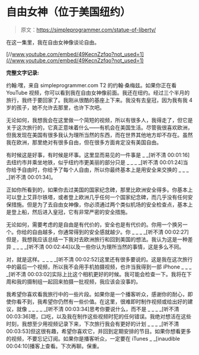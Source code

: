 # 自由女神（位于美国纽约）

> 原文：<https://simpleprogrammer.com/statue-of-liberty/>

在这一集里，我在自由女神像谈论自由。

[//www.youtube.com/embed/49KecnZzfqo?not_used=1](//www.youtube.com/embed/49KecnZzfqo?not_used=1)

**完整文字记录:**

约翰:嘿，来自 simpleprogrammer.com T2 的约翰·桑梅兹。如果你正在看 YouTube 视频，你可以看到我在自由女神像前面。我还在纽约。经过三个半月的旅行，我终于要回家了。我刚从很酷的基座上下来。我没有去皇冠，因为我有我 4 岁的孩子，她不允许去那里，也许下次吧。

无论如何，我想我会在这里做一个简短的视频，所以有很多人，我得走了，但它是关于这次旅行的，它真正意味着什么——有机会在美国生活。尽管我很喜欢欧洲，但我发现在美国有很多我认为理所当然的东西，而在世界其他地方却不存在。虽然我在欧洲，那里绝对有很多自由，但在很多方面肯定没有美国自由。

有时候这是好事，有时候是坏事。这里显而易见的一件事是 _ _[听不清 00:01:16]去纽约市并乘坐地铁，似乎纽约市更美丽的部分只是 _ _ _ _[听不清 00:01:24]当你给予自由时，你给予了每个人自由，所以你最终基本上是用安全来交换的 _ _ _ _[听不清 00:01:34]。

正如你所看到的，如果你去过美国的国家纪念碑，那里比欧洲安全得多。你基本上可以登上艾菲尔铁塔，或者登上欧洲几乎任何一个国家纪念碑，而几乎没有任何安保措施。但是为了去自由女神像，你必须通过两个类似机场的安全检查点，基本上是登上船，然后进入皇冠，它有非常严密的安全措施。

无论如何，需要考虑的是自由是有代价的，安全也是有代价的。你用一个换另一个。你给的自由越多，你通常得到的安全感就越少。你 _ _ _ _[听不清 00:02:27]但是，我想我应该总结一下我对去欧洲旅行和回到美国的想法。我认为这是一种差异 _ _ _ _[听不清 00:02:44]以及一些你认为理所当然的事情，这是多么不同。

对，就是这样。_ _ _ _[听不清 00:02:52]这里还有很多要说的。这是我在这次旅行中的最后一个视频，所以我不会用手机拍摄视频，也许当我得到一部 iPhone _ _ _ _[听不清 00:03:02]实际上比这个相机更好的时候。我可能会检查一下。我将在下周和我的摄制组一起回来拍摄一批视频，我应该会没事的。

我希望你喜欢看我旅行中的一些片段。如果你是一个播客听众，感谢你的耐心，即使你看不到，我希望你仍然有一些价值。在这里，很难即时制作视频或给出好的建议，就像 _ _ _ _ _[听不清 00:03:34]思考你要说什么，而不是 _ _ _ _[听不清 00:03:36]嗯，口吃，以及我在制作这些视频时犯的任何错误。我绝对想活在这些时刻，我想至少用视频记录下来，下次旅行我会有更好的计划 _ _ _ _[听不清 00:03:53]但这很有趣，希望你喜欢它，并回到定期安排的节目。如果你想看更多的视频，不要忘记订阅。如果你是播客听众，一定要在 iTunes _ _[inaudible 00:04:10]播客上查看。下次再聊。保重。